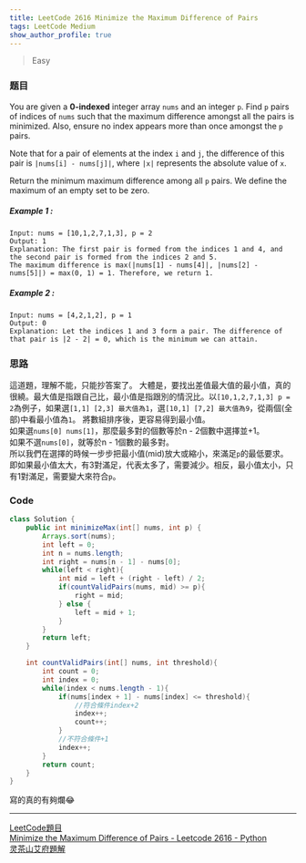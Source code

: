 ```yaml
---
title: LeetCode 2616 Minimize the Maximum Difference of Pairs
tags: LeetCode Medium
show_author_profile: true
---
```

> Easy

### 题目
You are given a **0-indexed** integer array `nums` and an integer `p`. Find `p` pairs of indices of `nums` such that the maximum difference amongst all the pairs is minimized. Also, ensure no index appears more than once amongst the `p` pairs.

Note that for a pair of elements at the index `i` and `j`, the difference of this pair is `|nums[i] - nums[j]|`, where `|x|` represents the absolute value of `x`.

Return the minimum maximum difference among all `p` pairs. We define the maximum of an empty set to be zero.
##### Example 1 :
```
Input: nums = [10,1,2,7,1,3], p = 2
Output: 1
Explanation: The first pair is formed from the indices 1 and 4, and the second pair is formed from the indices 2 and 5. 
The maximum difference is max(|nums[1] - nums[4]|, |nums[2] - nums[5]|) = max(0, 1) = 1. Therefore, we return 1.
```

##### Example 2 :
```
Input: nums = [4,2,1,2], p = 1
Output: 0
Explanation: Let the indices 1 and 3 form a pair. The difference of that pair is |2 - 2| = 0, which is the minimum we can attain.
```

### 思路
這道題，理解不能，只能抄答案了。
大體是，要找出差值最大值的最小值，真的很繞。最大值是指跟自己比，最小值是指跟別的情況比。以`[10,1,2,7,1,3] p = 2`為例子，如果選`[1,1] [2,3] 最大值為1`，選`[10,1] [7,2] 最大值為9`，從兩個(全部)中看最小值為`1`。
將數組排序後，更容易得到最小值。  
如果選`nums[0] nums[1]`，那麼最多對的個數等於n - 2個數中選擇並+1。  
如果不選`nums[0]`，就等於n - 1個數的最多對。  
所以我們在選擇的時候一步步把最小值(mid)放大或縮小，來滿足`p`的最低要求。  
即如果最小值太大，有3對滿足，代表太多了，需要減少。相反，最小值太小，只有1對滿足，需要變大來符合`p`。  



### Code
```java
class Solution {
    public int minimizeMax(int[] nums, int p) {
        Arrays.sort(nums);
        int left = 0;
        int n = nums.length;
        int right = nums[n - 1] - nums[0];
        while(left < right){
            int mid = left + (right - left) / 2;
            if(countValidPairs(nums, mid) >= p){
                right = mid;
            } else {
                left = mid + 1;
            }
        }
        return left;
    }

    int countValidPairs(int[] nums, int threshold){
        int count = 0;
        int index = 0;
        while(index < nums.length - 1){
            if(nums[index + 1] - nums[index] <= threshold){
                //符合條件index+2
                index++;
                count++;
            }
            //不符合條件+1
            index++;
        }
        return count;
    }
}
```

寫的真的有夠爛:joy:

*** 
[LeetCode題目](https://leetcode.com/problems/minimize-the-maximum-difference-of-pairs/)  
[Minimize the Maximum Difference of Pairs - Leetcode 2616 - Python](https://www.youtube.com/watch?v=lf1Pxg7IrzQ)  
[灵茶山艾府題解](https://leetcode.cn/problems/minimize-the-maximum-difference-of-pairs/solutions/2216315/er-fen-da-an-tan-xin-by-endlesscheng-dlxv/)


